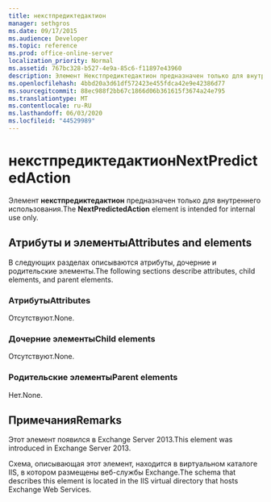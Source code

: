 ```yaml
---
title: некстпредиктедактион
manager: sethgros
ms.date: 09/17/2015
ms.audience: Developer
ms.topic: reference
ms.prod: office-online-server
localization_priority: Normal
ms.assetid: 767bc328-b527-4e9a-85c6-f11897e43960
description: Элемент Некстпредиктедактион предназначен только для внутреннего использования.
ms.openlocfilehash: 4bbd20a3d61df572423e455fdca42e9e42386d77
ms.sourcegitcommit: 88ec988f2bb67c1866d06b361615f3674a24e795
ms.translationtype: MT
ms.contentlocale: ru-RU
ms.lasthandoff: 06/03/2020
ms.locfileid: "44529989"
---
```

# <a name="nextpredictedaction"></a><span data-ttu-id="38e31-103">некстпредиктедактион</span><span class="sxs-lookup"><span data-stu-id="38e31-103">NextPredictedAction</span></span>

<span data-ttu-id="38e31-104">Элемент **некстпредиктедактион** предназначен только для внутреннего использования.</span><span class="sxs-lookup"><span data-stu-id="38e31-104">The **NextPredictedAction** element is intended for internal use only.</span></span> 

## <a name="attributes-and-elements"></a><span data-ttu-id="38e31-105">Атрибуты и элементы</span><span class="sxs-lookup"><span data-stu-id="38e31-105">Attributes and elements</span></span>

<span data-ttu-id="38e31-106">В следующих разделах описываются атрибуты, дочерние и родительские элементы.</span><span class="sxs-lookup"><span data-stu-id="38e31-106">The following sections describe attributes, child elements, and parent elements.</span></span>
  
### <a name="attributes"></a><span data-ttu-id="38e31-107">Атрибуты</span><span class="sxs-lookup"><span data-stu-id="38e31-107">Attributes</span></span>

<span data-ttu-id="38e31-108">Отсутствуют.</span><span class="sxs-lookup"><span data-stu-id="38e31-108">None.</span></span>
  
### <a name="child-elements"></a><span data-ttu-id="38e31-109">Дочерние элементы</span><span class="sxs-lookup"><span data-stu-id="38e31-109">Child elements</span></span>

<span data-ttu-id="38e31-110">Отсутствуют.</span><span class="sxs-lookup"><span data-stu-id="38e31-110">None.</span></span>
  
### <a name="parent-elements"></a><span data-ttu-id="38e31-111">Родительские элементы</span><span class="sxs-lookup"><span data-stu-id="38e31-111">Parent elements</span></span>

<span data-ttu-id="38e31-112">Нет.</span><span class="sxs-lookup"><span data-stu-id="38e31-112">None.</span></span>
  
## <a name="remarks"></a><span data-ttu-id="38e31-113">Примечания</span><span class="sxs-lookup"><span data-stu-id="38e31-113">Remarks</span></span>

<span data-ttu-id="38e31-114">Этот элемент появился в Exchange Server 2013.</span><span class="sxs-lookup"><span data-stu-id="38e31-114">This element was introduced in Exchange Server 2013.</span></span>
  
<span data-ttu-id="38e31-115">Схема, описывающая этот элемент, находится в виртуальном каталоге IIS, в котором размещены веб-службы Exchange.</span><span class="sxs-lookup"><span data-stu-id="38e31-115">The schema that describes this element is located in the IIS virtual directory that hosts Exchange Web Services.</span></span>
  

